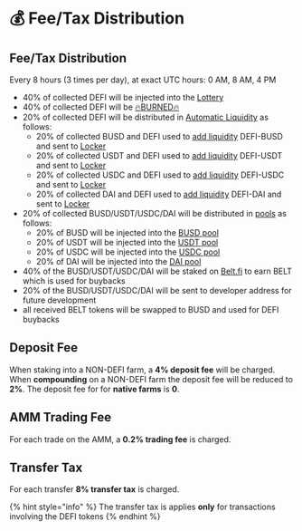 # 💰 Fee/Tax Distribution

## Fee/Tax Distribution <a id="deposit-fee"></a>

Every 8 hours \(3 times per day\), at exact UTC hours: 0 AM, 8 AM, 4 PM

* 40% of collected DEFI will be injected into the [Lottery](lottery.md)
* 40% of collected DEFI will be [🔥BURNED🔥](https://testnet.bscscan.com/token/0x8a5a76401ada8998603d982d8343752fec75972b?a=0x000000000000000000000000000000000000dEaD) 
* 20% of collected DEFI will be distributed in [Automatic Liquidity](automatic-liquidity.md) as follows:
  * 20% of collected BUSD and DEFI  used to [add liquidity](automatic-liquidity.md) DEFI-BUSD and sent to [Locker](locked-liquidity.md)
  * 20% of collected USDT and DEFI  used to [add liquidity](automatic-liquidity.md) DEFI-USDT and sent to [Locker](locked-liquidity.md)
  * 20% of collected USDC and DEFI  used to [add liquidity](automatic-liquidity.md) DEFI-USDC and sent to [Locker](locked-liquidity.md)
  * 20% of collected DAI and DEFI  used to [add liquidity](automatic-liquidity.md) DEFI-DAI and sent to [Locker](locked-liquidity.md)
* 20% of collected BUSD/USDT/USDC/DAI will be distributed in [pools](token-pools.md) as follows:
  * 20% of BUSD will be injected into the [BUSD pool](token-pools.md)
  * 20% of USDT will be injected into the [USDT pool](token-pools.md)
  * 20% of USDC will be injected into the [USDC pool](token-pools.md)
  * 20% of DAI will be injected into the [DAI pool](token-pools.md)
* 40% of the BUSD/USDT/USDC/DAI will be staked on [Belt.fi](https://belt.fi/bsc) to earn BELT which is used for buybacks
* 20% of the BUSD/USDT/USDC/DAI will be sent to developer address for future development
* all received BELT tokens will be swapped to BUSD and used for DEFI buybacks 

## Deposit Fee <a id="deposit-fee"></a>

When staking into a NON-DEFI farm, a **4% deposit fee** will be charged. When **compounding** on a NON-DEFI farm the deposit fee will be reduced to **2%**. The deposit fee for for **native farms** is **0**.

## AMM Trading Fee <a id="trading-fee"></a>

For each trade on the AMM, a **0.2% trading fee** is charged.

## Transfer Tax <a id="transfer-tax"></a>

For each transfer **8% transfer tax** is charged.

{% hint style="info" %}
The transfer tax is applies **only** for transactions involving the DEFI tokens
{% endhint %}

